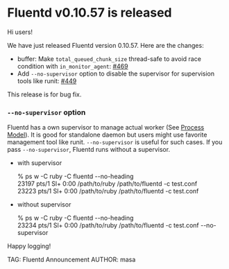 # Fluentd v0.10.57 is released

Hi users!

We have just released Fluentd version 0.10.57.
Here are the changes:

* buffer: Make `total_queued_chunk_size` thread-safe to avoid race condition with `in_monitor_agent`: [#469](https://github.com/fluent/fluentd/pull/469)
* Add `--no-supervisor` option to disable the supervisor for supervision tools like runit: [#449](https://github.com/fluent/fluentd/pull/449)

This release is for bug fix.

### `--no-supervisor` option

Fluentd has a own supervisor to manage actual worker (See <a href="//docs.fluentd.org/articles/signals#process-model">Process Model</a>).
It is good for standalone daemon but users might use favorite management tool like runit.
`--no-supervisor` is useful for such cases.
If you pass `--no-supervisor`, Fluentd runs without a supervisor.

* with supervisor

    % ps w -C ruby -C fluentd --no-heading<br />
    23197 pts/1    Sl+    0:00 /path/to/ruby /path/to/fluentd -c test.conf<br />
    23223 pts/1    Sl+    0:00 /path/to/ruby /path/to/fluentd -c test.conf

* without supervisor

    % ps w -C ruby -C fluentd --no-heading<br />
    23234 pts/1    Sl+    0:00 /path/to/ruby /path/to/fluentd -c test.conf --no-supervisor


Happy logging!


TAG: Fluentd Announcement
AUTHOR: masa